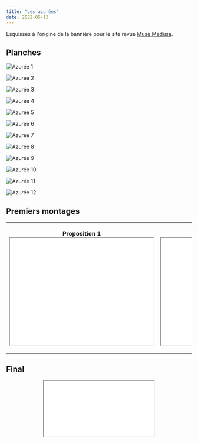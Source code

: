 ```yaml
---
title: "Les azurées"
date: 2022-05-13
---
```


Esquisses à l'origine de la bannière pour le site revue [Muse Medusa](https://musemedusa.com/).

## Planches

![Azurée 1](/images/meduse1.png)

![Azurée 2](/images/meduse2.png)

![Azurée 3](/images/meduse3.png)

![Azurée 4](/images/meduse4.png)

![Azurée 5](/images/meduse5.png)

![Azurée 6](/images/meduse6.png)

![Azurée 7](/images/meduse7.png)

![Azurée 8](/images/meduse8.png)

![Azurée 9](/images/meduse9.png)

![Azurée 10](/images/meduse10.png)

![Azurée 11](/images/meduse11.png)

![Azurée 12](/images/meduse12.png)

## Premiers montages 

<table style="width:100%">
  <tr>
    <th height="200" width="550">
<p class="align-left">Proposition 1</br>
<iframe src="/video/meduse1.mp4" style="height:290px;width:390px;" webkitallowfullscreen="true" mozallowfullscreen="true" allow="autoplay" allowfullscreen></iframe></p>

</th>
<th>
<p class="align-left">Proposition 2</br>
<iframe src="/video/meduse2.mp4" style="height:290px;width:390px;" webkitallowfullscreen="true" mozallowfullscreen="true" allowfullscreen></iframe></p>
</th>
</tr>
</table>

## Final 

<p style="text-align:center">
<iframe src="/video/azurees.mp4" webkitallowfullscreen="true" mozallowfullscreen="true" allowfullscreen></iframe>
</p>
